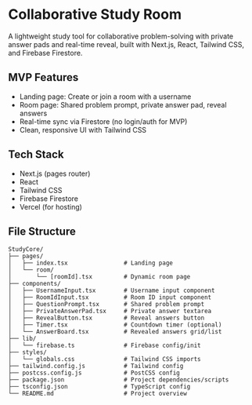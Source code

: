 # Collaborative Study Room

A lightweight study tool for collaborative problem-solving with private answer pads and real-time reveal, built with Next.js, React, Tailwind CSS, and Firebase Firestore.

## MVP Features
- Landing page: Create or join a room with a username
- Room page: Shared problem prompt, private answer pad, reveal answers
- Real-time sync via Firestore (no login/auth for MVP)
- Clean, responsive UI with Tailwind CSS

## Tech Stack
- Next.js (pages router)
- React
- Tailwind CSS
- Firebase Firestore
- Vercel (for hosting)

## File Structure
```
StudyCore/
├── pages/
│   ├── index.tsx                # Landing page
│   └── room/
│       └── [roomId].tsx         # Dynamic room page
├── components/
│   ├── UsernameInput.tsx        # Username input component
│   ├── RoomIdInput.tsx          # Room ID input component
│   ├── QuestionPrompt.tsx       # Shared problem prompt
│   ├── PrivateAnswerPad.tsx     # Private answer textarea
│   ├── RevealButton.tsx         # Reveal answers button
│   ├── Timer.tsx                # Countdown timer (optional)
│   └── AnswerBoard.tsx          # Revealed answers grid/list
├── lib/
│   └── firebase.ts              # Firebase config/init
├── styles/
│   └── globals.css              # Tailwind CSS imports
├── tailwind.config.js           # Tailwind config
├── postcss.config.js            # PostCSS config
├── package.json                 # Project dependencies/scripts
├── tsconfig.json                # TypeScript config
└── README.md                    # Project overview
``` 